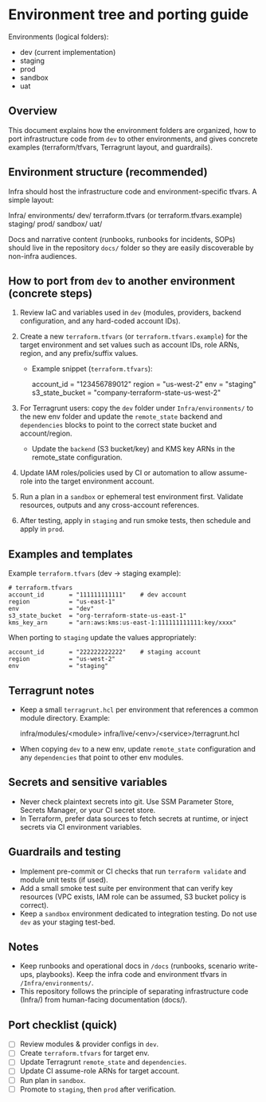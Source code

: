 # Environment tree and porting guide

Environments (logical folders):

- dev (current implementation)
- staging
- prod
- sandbox
- uat

## Overview

This document explains how the environment folders are organized, how to port infrastructure code from `dev` to other environments, and gives concrete examples (terraform/tfvars, Terragrunt layout, and guardrails).

## Environment structure (recommended)

Infra should host the infrastructure code and environment-specific tfvars. A simple layout:

Infra/
    environments/
        dev/
            terraform.tfvars (or terraform.tfvars.example)
        staging/
        prod/
        sandbox/
        uat/

Docs and narrative content (runbooks, runbooks for incidents, SOPs) should live in the repository `docs/` folder so they are easily discoverable by non-infra audiences.

## How to port from `dev` to another environment (concrete steps)

1. Review IaC and variables used in `dev` (modules, providers, backend configuration, and any hard-coded account IDs).
2. Create a new `terraform.tfvars` (or `terraform.tfvars.example`) for the target environment and set values such as account IDs, role ARNs, region, and any prefix/suffix values.

   - Example snippet (`terraform.tfvars`):

      account_id = "123456789012"
      region     = "us-west-2"
      env        = "staging"
      s3_state_bucket = "company-terraform-state-us-west-2"

3. For Terragrunt users: copy the `dev` folder under `Infra/environments/` to the new env folder and update the `remote_state` backend and `dependencies` blocks to point to the correct state bucket and account/region.

   - Update the `backend` (S3 bucket/key) and KMS key ARNs in the remote_state configuration.
4. Update IAM roles/policies used by CI or automation to allow assume-role into the target environment account.
5. Run a plan in a `sandbox` or ephemeral test environment first. Validate resources, outputs and any cross-account references.
6. After testing, apply in `staging` and run smoke tests, then schedule and apply in `prod`.

## Examples and templates

Example `terraform.tfvars` (dev -> staging example):

    # terraform.tfvars
    account_id       = "111111111111"    # dev account
    region           = "us-east-1"
    env              = "dev"
    s3_state_bucket  = "org-terraform-state-us-east-1"
    kms_key_arn      = "arn:aws:kms:us-east-1:111111111111:key/xxxx"

When porting to `staging` update the values appropriately:

    account_id       = "222222222222"    # staging account
    region           = "us-west-2"
    env              = "staging"

## Terragrunt notes

- Keep a small `terragrunt.hcl` per environment that references a common module directory. Example:

    infra/modules/&lt;module&gt;
    infra/live/&lt;env&gt;/&lt;service&gt;/terragrunt.hcl

- When copying `dev` to a new env, update `remote_state` configuration and any `dependencies` that point to other env modules.

## Secrets and sensitive variables

- Never check plaintext secrets into git. Use SSM Parameter Store, Secrets Manager, or your CI secret store.
- In Terraform, prefer data sources to fetch secrets at runtime, or inject secrets via CI environment variables.

## Guardrails and testing

- Implement pre-commit or CI checks that run `terraform validate` and module unit tests (if used).
- Add a small smoke test suite per environment that can verify key resources (VPC exists, IAM role can be assumed, S3 bucket policy is correct).
- Keep a `sandbox` environment dedicated to integration testing. Do not use `dev` as your staging test-bed.

## Notes

- Keep runbooks and operational docs in `/docs` (runbooks, scenario write-ups, playbooks). Keep the infra code and environment tfvars in `/Infra/environments/`.
- This repository follows the principle of separating infrastructure code (Infra/) from human-facing documentation (docs/).

## Port checklist (quick)

- [ ] Review modules & provider configs in `dev`.
- [ ] Create `terraform.tfvars` for target env.
- [ ] Update Terragrunt `remote_state` and `dependencies`.
- [ ] Update CI assume-role ARNs for target account.
- [ ] Run plan in `sandbox`.
- [ ] Promote to `staging`, then `prod` after verification.
